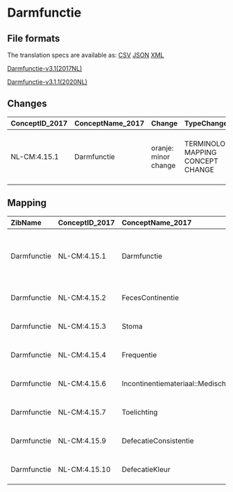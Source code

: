 # Darmfunctie
## File formats

The translation specs are available as: 
[CSV](../csv/Darmfunctie.csv) [JSON](../json/Darmfunctie.json) [XML](../xml/Darmfunctie.xml)



[Darmfunctie-v3.1(2017NL)](https://zibs.nl/wiki/Darmfunctie-v3.1(2017NL))

[Darmfunctie-v3.1.1(2020NL)](https://zibs.nl/wiki/Darmfunctie-v3.1.1(2020NL))









## Changes

| ConceptID_2017   | ConceptName_2017   | Change               | TypeChange                         | Impact_heen   | TRANSLATIE_spec_heen                                               | Impact_terug   | TRANSLATIE_spec_terug                                                                                               | Omschrijving                              |
|:-----------------|:-------------------|:---------------------|:-----------------------------------|:--------------|:-------------------------------------------------------------------|:---------------|:--------------------------------------------------------------------------------------------------------------------|:------------------------------------------|
| NL-CM:4.15.1     | Darmfunctie        | oranje: minor change | TERMINOLOGY MAPPING CONCEPT CHANGE | Medium        | SCT DefinitionCode [11198001 defecation] -> [111989001 Defecation] | Medium         | SCT DefinitionCode  [111989001 Defecation]  -> [11198001 defecation] terugmappen naar foute SCT code? Of toch niet? | SNOMED CT DefintionCode concept aangepast |

## Mapping

| ZibName     | ConceptID_2017   | ConceptName_2017                          | Codelists_2017                 | Change                  | ConceptID_2020   | ConceptName_2020                          | Codelists_2020                 | Bits    | Omschrijving                              | TypeChange                         | Impact_heen   | TRANSLATIE_spec_heen                                               | Impact_terug   | TRANSLATIE_spec_terug                                                                                               |
|:------------|:-----------------|:------------------------------------------|:-------------------------------|:------------------------|:-----------------|:------------------------------------------|:-------------------------------|:--------|:------------------------------------------|:-----------------------------------|:--------------|:-------------------------------------------------------------------|:---------------|:--------------------------------------------------------------------------------------------------------------------|
| Darmfunctie | NL-CM:4.15.1     | Darmfunctie                               |                                | oranje: minor change    | NL-CM:4.15.1     | Darmfunctie                               |                                | ZIB-732 | SNOMED CT DefintionCode concept aangepast | TERMINOLOGY MAPPING CONCEPT CHANGE | Medium        | SCT DefinitionCode [11198001 defecation] -> [111989001 Defecation] | Medium         | SCT DefinitionCode  [111989001 Defecation]  -> [11198001 defecation] terugmappen naar foute SCT code? Of toch niet? |
| Darmfunctie | NL-CM:4.15.2     | FecesContinentie                          | FecesContinentieCodelijst      | groen: geen wijzigingen | NL-CM:4.15.2     | FecesContinentie                          | FecesContinentieCodelijst      |         |                                           |                                    |               |                                                                    |                |                                                                                                                     |
| Darmfunctie | NL-CM:4.15.3     | Stoma                                     |                                | groen: geen wijzigingen | NL-CM:4.15.3     | Stoma                                     |                                |         |                                           |                                    |               |                                                                    |                |                                                                                                                     |
| Darmfunctie | NL-CM:4.15.4     | Frequentie                                |                                | groen: geen wijzigingen | NL-CM:4.15.4     | Frequentie                                |                                |         |                                           |                                    |               |                                                                    |                |                                                                                                                     |
| Darmfunctie | NL-CM:4.15.6     | Incontinentiemateriaal::MedischHulpmiddel |                                | groen: geen wijzigingen | NL-CM:4.15.6     | Incontinentiemateriaal::MedischHulpmiddel |                                |         |                                           |                                    |               |                                                                    |                |                                                                                                                     |
| Darmfunctie | NL-CM:4.15.7     | Toelichting                               |                                | groen: geen wijzigingen | NL-CM:4.15.7     | Toelichting                               |                                |         |                                           |                                    |               |                                                                    |                |                                                                                                                     |
| Darmfunctie | NL-CM:4.15.9     | DefecatieConsistentie                     | DefecatieConsistentieCodelijst | groen: geen wijzigingen | NL-CM:4.15.9     | DefecatieConsistentie                     | DefecatieConsistentieCodelijst |         |                                           |                                    |               |                                                                    |                |                                                                                                                     |
| Darmfunctie | NL-CM:4.15.10    | DefecatieKleur                            | DefecatieKleurCodelijst        | groen: geen wijzigingen | NL-CM:4.15.10    | DefecatieKleur                            | DefecatieKleurCodelijst        |         |                                           |                                    |               |                                                                    |                |                                                                                                                     |

